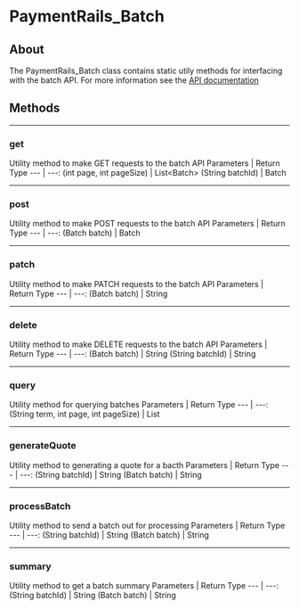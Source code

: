 # PaymentRails_Batch

## About
The PaymentRails_Batch class contains static utily methods for interfacing with the batch API. For more information see the [API documentation](http://docs.paymentrails.com/#payments)

## **Methods**
---
### **get**
Utility method to make GET requests to the batch API
Parameters | Return Type
--- | ---:
(int page, int pageSize) | List\<Batch\>
(String batchId) | Batch

---
### **post**
Utility method to make POST requests to the batch API
Parameters | Return Type
--- | ---:
(Batch batch) | Batch

---
### **patch**
Utility method to make PATCH requests to the batch API
Parameters | Return Type
--- | ---:
(Batch batch) | String

---
### **delete**
Utility method to make DELETE requests to the batch API
Parameters | Return Type
--- | ---:
(Batch batch) | String
(String batchId) | String

---
### **query**
Utility method for querying batches
Parameters | Return Type
--- | ---:
(String term, int page, int pageSize) | List<Batch>

---
### **generateQuote**
Utility method to generating a quote for a bacth
Parameters | Return Type
--- | ---:
(String batchId) | String
(Batch batch) | String

---
### **processBatch**
Utility method to send a batch out for processing
Parameters | Return Type
--- | ---:
(String batchId) | String
(Batch batch) | String

---
### **summary**
Utility method to get a batch summary
Parameters | Return Type
--- | ---:
(String batchId) | String
(Batch batch) | String